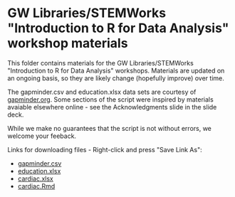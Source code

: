 # GW Libraries/STEMWorks "Introduction to R for Data Analysis" workshop materials

This folder contains materials for the GW Libraries/STEMWorks "Introduction to R for Data Analysis" workshops.  Materials are updated on an ongoing basis, so they are likely change (hopefully improve) over time.

The gapminder.csv and education.xlsx data sets are courtesy of [gapminder.org](gapminder.org).  Some sections of the script were inspired by materials avaiable elsewhere online - see the Acknowledgments slide in the slide deck. 

While we make no guarantees that the script is not without errors, we welcome your feeback.

Links for downloading files - Right-click and press "Save Link As":

- [gapminder.csv](https://raw.githubusercontent.com/gwu-libraries/gwlibraries-workshops/master/r-for-data-analysis/data/gapminder.csv)
- [education.xlsx](https://github.com/gwu-libraries/gwlibraries-workshops/raw/master/r-for-data-analysis/data/education.xlsx)
- [cardiac.xlsx](https://github.com/gwu-libraries/gwlibraries-workshops/raw/master/r-for-data-analysis/data/cardiac.xlsx)
- [cardiac.Rmd](https://github.com/gwu-libraries/gwlibraries-workshops/raw/master/r-for-data-analysis/cardiac.Rmd)
